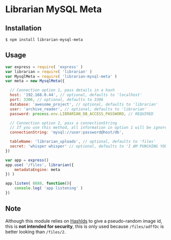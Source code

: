 # Librarian MySQL Meta

## Installation
```
$ npm install librarian-mysql-meta
```

## Usage
```js
var express = require( 'express' )
var librarian = require( 'librarian' )
var MysqlMeta = require( 'librarian-mysql-meta' )
var meta = new MysqlMeta({

  // Connection option 1, pass details in a hash
  host: '192.168.0.44', // optional, defaults to 'localhost'
  port: 3306, // optional, defaults to 3306
  database: 'awesome_project', // optional, defaults to 'librarian'
  user: 'archive_reader', // optional, defaults to 'librarian'
  password: process.env.LIBRARIAN_DB_ACCESS_PASSWORD, // REQUIRED

  // Connection option 2, pass a connectionString
  // If you use this method, all information in option 1 will be ignored
  connectionString: 'mysql://user:password@host/db',

  tableName: 'librarian_uploads', // optional, defaults to 'files'
  secret: 'whisper whisper' // optional, defaults to 'I AM PUNCHING YOUR SALAD'
})

var app = express()
app.use( '/files', librarian({
    metadataEngine: meta
}) )

app.listen( 8888, function(){
    console.log( 'app listening' )
})
```

## Note

Although this module relies on [HashIds](http://hashids.org/) to give a pseudo-random image id,
this is **not intended for security**, this is only used because `/files/adffDc` is better looking than `/files/2`.
